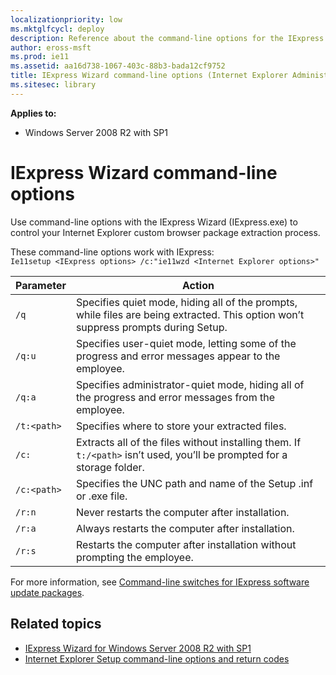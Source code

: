 ```yaml
---
localizationpriority: low
ms.mktglfcycl: deploy
description: Reference about the command-line options for the IExpress Wizard.
author: eross-msft
ms.prod: ie11
ms.assetid: aa16d738-1067-403c-88b3-bada12cf9752
title: IExpress Wizard command-line options (Internet Explorer Administration Kit 11 for IT Pros)
ms.sitesec: library
---
```



**Applies to:**
- Windows Server 2008 R2 with SP1

# IExpress Wizard command-line options
Use command-line options with the IExpress Wizard (IExpress.exe) to control your Internet Explorer custom browser package extraction process. 

These command-line options work with IExpress:<br>
`Ie11setup <IExpress options> /c:"ie11wzd <Internet Explorer options>"`

|Parameter |Action                                                                                      |
|----------|--------------------------------------------------------------------------------------------|
|`/q`   |Specifies quiet mode, hiding all of the prompts, while files are being extracted. This option won’t suppress prompts during Setup. |
|`/q:u` |Specifies user-quiet mode, letting some of the progress and error messages appear to the employee. |
|`/q:a` |Specifies administrator-quiet mode, hiding all of the progress and error messages from the employee. |
|`/t:<path>` |Specifies where to store your extracted files. |
|`/c:` |Extracts all of the files without installing them. If `t:/<path>` isn’t used, you’ll be prompted for a storage folder. |
|`/c:<path>` |Specifies the UNC path and name of the Setup .inf or .exe file. |
|`/r:n` |Never restarts the computer after installation. |
|`/r:a` |Always restarts the computer after installation. |
|`/r:s` |Restarts the computer after installation without prompting the employee. |

For more information, see [Command-line switches for IExpress software update packages](http://go.microsoft.com/fwlink/p/?LinkId=317973).

## Related topics
- [IExpress Wizard for Windows Server 2008 R2 with SP1](iexpress-wizard-for-win-server.md)
- [Internet Explorer Setup command-line options and return codes](ie-setup-command-line-options-and-return-codes.md)

